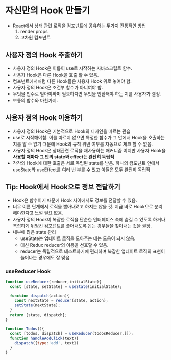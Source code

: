 # 자신만의 Hook 만들기

- React에서 상태 관련 로직을 컴포넌트에 공유하는 두가지 전통적인 방법
  1. render props
  2. 고차원 컴포넌트

## 사용자 정의 Hook 추출하기
- 사용자 정의 Hook은 이름이 use로 시작하는 자바스크립트 함수.
- 사용자 Hook은 다른 Hook을 호출 할 수 있음.
- 컴포넌트에서처럼 다른 Hook들은 사용자 Hook 위로 놓여야 함.
- 사용자 정의 Hook은 조건부 함수가 아니여야 함.
- 무엇을 인수로 받아야하며 필요하다면 무엇을 반환해야 하는 지를 사용자가 결정.
- 보통의 함수와 마찬가지.

## 사용자 정의 Hook 이용하기
- 사용자 정의 Hook은 기본적으로 Hook의 디자인을 따르는 관습
- use로 시작해야함. 이를 따르지 않으면 특정한 함수가 그 안에서 Hook을 호출하는지를 알 수 없기 때문에 Hook의 규칙 위반 여부를 자동으로 체크 할 수 없음.
- 사용자 정의 Hook은 상태관련 로직을 재사용하는 매커니즘 이지만 사용자 Hook을 **사용할 때마다 그 안의 state와 effect는 완전히 독립적**
- 각각의 Hook에 대한 호출은 서로 독립된 state를 받음. 하나의 컴포넌트 안에서 useState와 useEffect를 여러 번 부를 수 있고 이들은 모두 완전히 독립적

## Tip: Hook에서 Hook으로 정보 전달하기
- Hook은 함수이기 때문에 Hook 사이에서도 정보를 전달할 수 있음.
- 너무 이른 단계에서 로직을 뽑아내려고 하지는 않을 것. 지금 바로 Hook으로 분리해야한다고 느낄 필요 없음.
- 사용자 정의 Hook이 복잡한 로직을 단순한 인터페이스 속에 숨길 수 있도록 하거나 복잡하게 뒤엉킨 컴포넌트를 풀어내도록 돕는 경우들을 찾아내는 것을 권장.
- 내부에 많은 state 관리
  - useState는 업데이트 로직을 모아주는 데는 도움이 되지 않음.
  - 대신 Redux reducer의 이용을 선호할 수 있음.
  - reducer는 독립적으로 테스트하기에 편리하며 복잡한 업데이트 로직의 표현이 늘어나는 경우에도 잘 맞음
### useReducer Hook
```js
function useReducer(reducer,initialState){
  const [state, setState] = useState(initialState);

  function dispatch(action){
    const nextState = reducer(state, action);
    setState(nextState);
  }
  return [state, dispatch];
}

function Todos(){
  const [todos, dispatch] = useReducer(todosReducer,[]);
  function handleAddClick(text){
    dispatch({type:'add', text})
  }
}
```
